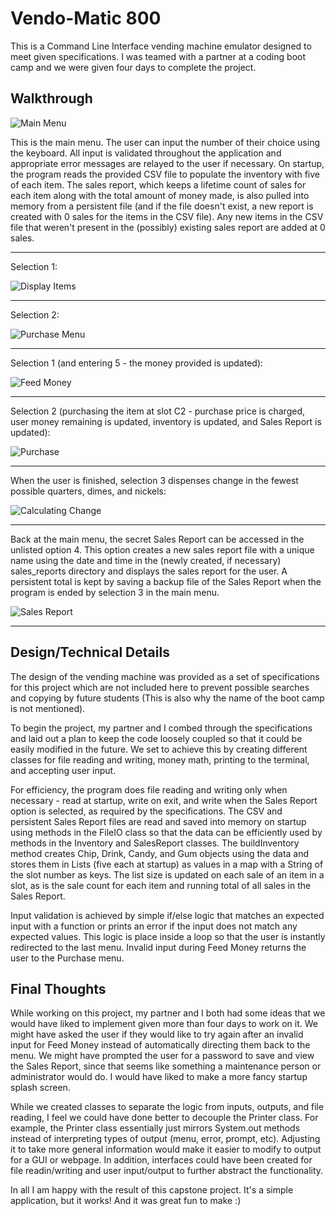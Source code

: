 # Vendo-Matic 800

This is a Command Line Interface vending machine emulator designed to meet given specifications.
I was teamed with a partner at a coding boot camp and we were given four days to complete the project.

## Walkthrough

![Main Menu](docs/images/vendo_title.png)

This is the main menu. The user can input the number of their choice using the keyboard. All input is validated 
throughout the application and appropriate error messages are relayed to the user if necessary. On startup, the program 
reads the provided CSV file to populate the inventory with five of each item. The sales report, which keeps a lifetime 
count of sales for each item along with the total amount of money made, is also pulled into memory from a persistent 
file (and if the file doesn't exist, a new report is created with 0 sales for the items in the CSV file). Any new items 
in the CSV file that weren't present in the (possibly) existing sales report are added at 0 sales.

---

Selection 1:

![Display Items](docs/images/vendo_inventory.png)

---
Selection 2:

![Purchase Menu](docs/images/vendo_purchase_menu.png)

---
Selection 1 (and entering 5 - the money provided is updated):

![Feed Money](docs/images/vendo_feed.png)

---

Selection 2 (purchasing the item at slot C2 - purchase price is charged, user money remaining is updated, inventory is 
updated, and Sales Report is updated):

![Purchase](docs/images/vendo_purchase.png)

---

When the user is finished, selection 3 dispenses change in the fewest possible quarters, dimes, and nickels:

![Calculating Change](docs/images/vendo_change.png)

---

Back at the main menu, the secret Sales Report can be accessed in the unlisted option 4. This option creates a new sales
report file with a unique name using the date and time in the (newly created, if necessary) sales_reports directory and 
displays the sales report for the user. A persistent total is kept by saving a backup file of the Sales Report when the 
program is ended by selection 3 in the main menu.

![Sales Report](docs/images/vendo_history.png)

---

## Design/Technical Details

The design of the vending machine was provided as a set of specifications for this project which are not included here
to prevent possible searches and copying by future students (This is also why the name of the boot camp is not 
mentioned).

To begin the project, my partner and I combed through the specifications and laid out a plan to keep the code loosely
coupled so that it could be easily modified in the future. We set to achieve this by creating different classes for file
reading and writing, money math, printing to the terminal, and accepting user input.

For efficiency, the program does file reading and writing only when necessary - read at startup, write on exit, and 
write when the Sales Report option is selected, as required by the specifications. The CSV and persistent Sales Report
files are read and saved into memory on startup using methods in the FileIO class so that the data can be efficiently 
used by methods in the Inventory and SalesReport classes. The buildInventory method creates Chip, Drink, Candy, and Gum 
objects using the data and stores them in Lists (five each at startup) as values in a map with a 
String of the slot number as keys. The list size is updated on each sale of an item in a slot, as is the sale count for
each item and running total of all sales in the Sales Report.

Input validation is achieved by simple if/else logic that matches an expected input with a function or prints an error
if the input does not match any expected values. This logic is place inside a loop so that the user is instantly 
redirected to the last menu. Invalid input during Feed Money returns the user to the Purchase menu.

## Final Thoughts

While working on this project, my partner and I both had some ideas that we would have liked to implement given more
than four days to work on it. We might have asked the user if they would like to try again after an invalid input
for Feed Money instead of automatically directing them back to the menu. We might have prompted the user for a password
to save and view the Sales Report, since that seems like something a maintenance person or administrator would do. I
would have liked to make a more fancy startup splash screen.


While we created classes to separate the logic from inputs, outputs, and file reading, I feel we could have done better
to decouple the Printer class. For example, the Printer class essentially just mirrors System.out methods instead of
interpreting types of output (menu, error, prompt, etc). Adjusting it to take more general information would make it
easier to modify to output for a GUI or webpage. In addition, interfaces could have been created for file
readin/writing and user input/output to further abstract the functionality.

In all I am happy with the result of this capstone project. It's a simple application, but it works! And it was great
fun to make :)